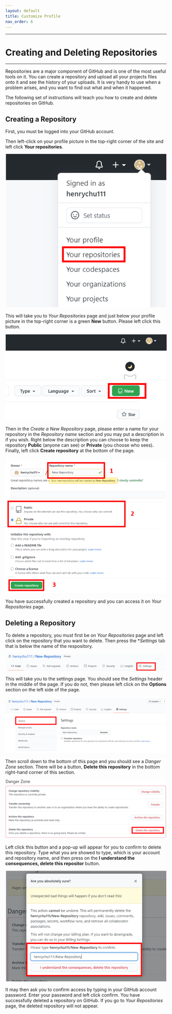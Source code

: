 ```yaml
---
layout: default
title: Customize Profile
nav_order: 6
---
```


---
# Creating and Deleting Repositories

---

Repositories are a major component of GitHub and is one of the most useful tools on it. You can create a repository and upload all your projects files onto it and see the history of your uploads. It is very handy to use when a problem arises, and you want to find out what and when it happened.

The following set of instructions will teach you how to create and delete repositories on GitHub.


## Creating a Repository

First, you must be logged into your GitHub account.

Then left-click on your profile picture in the top-right corner of the site and left click **Your repositories**.


!["Accessing Your Repositories Page"](https://github.com/orion13579/COMM-2216-SetE-Group6/blob/gh-pages/assets/images/Your%20Repositories.png?raw=true)


This will take you to *Your Repositories* page and just below your profile picture in the top-right corner is a green **New** button. Please left click this button.


!["New button on Your repositories page"](https://github.com/orion13579/COMM-2216-SetE-Group6/blob/gh-pages/assets/images/New%20Repositories.png?raw=true)


Then in the *Create a New Repository* page, please enter a name for your repository in the *Repository name* section and you may put a description in if you wish. Right below the description you can choose to keep the repository **Public** (anyone can see) or **Private** (you choose who sees). Finally, left click **Create repository** at the bottom of the page.


!["Create a new repository page"](https://github.com/orion13579/COMM-2216-SetE-Group6/blob/gh-pages/assets/images/Create%20Repository.png?raw=true)


You have successfully created a repository and you can access it on *Your Repositories* page.


## Deleting a Repository

To delete a repository, you must first be on *Your Repositories* page and left click on the repository that you want to delete. Then press the **Settings* tab that is below the name of the respository.


!["Settings tab on a repository"](https://github.com/orion13579/COMM-2216-SetE-Group6/blob/gh-pages/assets/images/Repository%20settings.png?raw=true)


This will take you to the settings page. You should see the *Settings* header in the middle of the page. If you do not, then please left click on the **Options** section on the left side of the page. 


!["Settings options sidebar"](https://github.com/orion13579/COMM-2216-SetE-Group6/blob/gh-pages/assets/images/Settings%20Options.png?raw=true)


Then scroll down to the bottom of this page and you should see a *Danger Zone* section. There will be a button, **Delete this repository** in the bottom right-hand corner of this section.


!["Danger zone section in settings of a repository"](https://github.com/orion13579/COMM-2216-SetE-Group6/blob/gh-pages/assets/images/Danger%20Zone.png?raw=true)


Left click this button and a pop-up will appear for you to confirm to delete this repository. Type what you are showed to type, which is your account and repository name, and then press on the **I understand the consequences, delete this repositor** button.


!["Confirmation to delete a respository"](https://github.com/orion13579/COMM-2216-SetE-Group6/blob/gh-pages/assets/images/Delete%20Repository.png?raw=true)


It may then ask you to confirm access by typing in your GitHub account password. Enter your password and left click confirm. You have successfully deleted a repository on GitHub. If you go to *Your Repositories* page, the deleted repository will not appear.